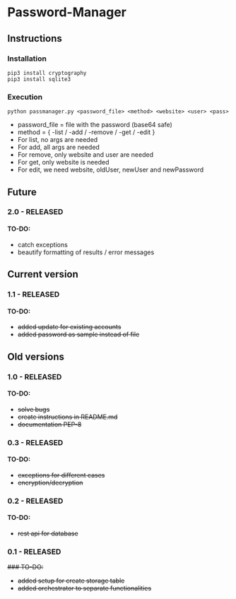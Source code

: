 # Password-Manager

## Instructions
### Installation
```
pip3 install cryptography
pip3 install sqlite3
```
### Execution
```
python passmanager.py <password_file> <method> <website> <user> <pass>
```
* password_file = file with the password (base64 safe)
* method = { -list / -add / -remove / -get / -edit }
* For list, no args are needed
* For add, all args are needed
* For remove, only website and user are needed
* For get, only website is needed
* For edit, we need website, oldUser, newUser and newPassword

## Future
### 2.0 - RELEASED
#### TO-DO:
* catch exceptions
* beautify formatting of results / error messages

## Current version
### 1.1 - RELEASED
#### TO-DO:
* ~~added update for existing accounts~~
* ~~added password as sample instead of file~~

## Old versions
### 1.0 - RELEASED
#### TO-DO:
* ~~solve bugs~~
* ~~create instructions in README.md~~
* ~~documentation PEP-8~~

### 0.3 - RELEASED
#### TO-DO:
* ~~exceptions for different cases~~
* ~~encryption/decryption~~

### 0.2 - RELEASED
#### TO-DO:
* ~~rest api for database~~

### 0.1 - RELEASED
~~### TO-DO:~~
* ~~added setup for create storage table~~
* ~~added orchestrator to separate functionalities~~
